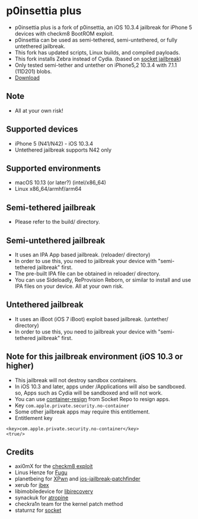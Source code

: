 # p0insettia plus
- p0insettia plus is a fork of p0insettia, an iOS 10.3.4 jailbreak for iPhone 5 devices with checkm8 BootROM exploit.
- p0insettia can be used as semi-tethered, semi-untethered, or fully untethered jailbreak.
- This fork has updated scripts, Linux builds, and compiled payloads.
- This fork installs Zebra instead of Cydia. (based on [socket jailbreak](https://github.com/staturnzz/socket))
- Only tested semi-tether and untether on iPhone5,2 10.3.4 with 7.1.1 (11D201) blobs.
- [Download](https://github.com/LukeZGD/p0insettia/archive/refs/heads/main.zip)

## Note
- All at your own risk!  

## Supported devices
- iPhone 5 (N41/N42) - iOS 10.3.4  
- Untethered jailbreak supports N42 only

## Supported environments
- macOS 10.13 (or later?) (intel/x86_64)
- Linux x86_64/armhf/arm64

## Semi-tethered jailbreak
- Please refer to the build/ directory.  

## Semi-untethered jailbreak
- It uses an IPA App based jailbreak. (reloader/ directory)   
- In order to use this, you need to jailbreak your device with "semi-tethered jailbreak" first.  
- The pre-built IPA file can be obtained in reloader/ directory.  
- You can use Sideloadly, ReProvision Reborn, or similar to install and use IPA files on your device. All at your own risk.   

## Untethered jailbreak
- It uses an iBoot (iOS 7 iBoot) exploit based jailbreak. (untether/ directory)   
- In order to use this, you need to jailbreak your device with "semi-tethered jailbreak" first.  

## Note for this jailbreak environment (iOS 10.3 or higher)  
- This jailbreak will not destroy sandbox containers.  
- In iOS 10.3 and later, apps under /Applications will also be sandboxed. so, Apps such as Cydia will be sandboxed and will not work.  
- You can use [container-resign](https://github.com/staturnzz/socket#information) from Socket Repo to resign apps.  
- Key `com.apple.private.security.no-container`  
- Some other jailbreak apps may require this entitlement.
- Entitlement key
```
<key>com.apple.private.security.no-container</key>
<true/>
```

## Credits
- axi0mX for the [checkm8 exploit](https://github.com/axi0mX/ipwndfu)  
- Linus Henze for [Fugu](https://github.com/LinusHenze/Fugu)  
- planetbeing for [XPwn](https://github.com/planetbeing/xpwn) and [ios-jailbreak-patchfinder](https://github.com/planetbeing/ios-jailbreak-patchfinder)  
- xerub for [ibex](https://github.com/xerub/ibex)  
- libimobiledevice for [libirecovery](https://github.com/libimobiledevice/libirecovery)  
- synackuk for [atropine](https://github.com/synackuk/atropine)  
- checkra1n team for the kernel patch method  
- staturnz for [socket](https://github.com/staturnzz/socket)
